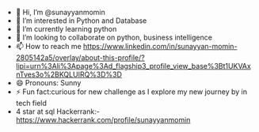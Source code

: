 - 👋 Hi, I’m @sunayyanmomin
- 👀 I’m interested in Python and Database
- 🌱 I’m currently learning python
- 💞️ I’m looking to collaborate on python, business intelligence 
- 📫 How to reach me https://www.linkedin.com/in/sunayyan-momin-2805142a5/overlay/about-this-profile/?lipi=urn%3Ali%3Apage%3Ad_flagship3_profile_view_base%3Bt1UKVAxnTves3o%2BKQLUIRQ%3D%3D
- 😄 Pronouns: Sunny
- ⚡ Fun fact:curious for new challenge as I explore my new journey by in tech field
- 4 star at sql Hackerrank:-https://www.hackerrank.com/profile/sunayyanmomin

<!---
sunayyanmomin/sunayyanmomin is a ✨ special ✨ repository because its `README.md` (this file) appears on your GitHub profile.
You can click the Preview link to take a look at your changes.
--->

